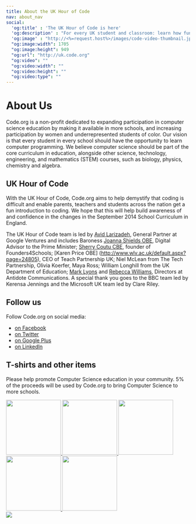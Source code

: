 ```yaml
---
title: About the UK Hour of Code
nav: about_nav
social:
  'og:title' : 'The UK Hour of Code is here'
  'og:description' : "For every UK student and classroom: learn how fun coding is in just one hour December 8 - 14."
  'og:image' : "http://<%=request.host%>/images/code-video-thumbnail.jpg"
  "og:image:width": 1705
  "og:image:height": 949
  "og:url": "http://uk.code.org"
  "og:video": ""
  "og:video:width": ""
  "og:video:height": ""
  "og:video:type": ""
---
```

# About Us

Code.org is a non-profit dedicated to expanding participation in computer science education by making it available in more schools, and increasing participation by women and underrepresented students of color. Our vision is that every student in every school should have the opportunity to learn computer programming. We believe computer science should be part of the core curriculum in education, alongside other science, technology, engineering, and mathematics (STEM) courses, such as biology, physics, chemistry and algebra.

## UK Hour of Code
With the UK Hour of Code, Code.org aims to help demystify that coding is difficult and enable parents, teachers and students across the nation get a fun introduction to coding. We hope that this will help build awareness of and confidence in the changes in the September 2014 School Curriculum in England.

The UK Hour of Code team is led by [Avid Larizadeh](http://www.crunchbase.com/person/avid-larizadeh), General Partner at Google Ventures and includes Baroness [Joanna Shields OBE](http://en.wikipedia.org/wiki/Joanna_Shields), Digital Advisor to the Prime Minister; [Sherry Coutu CBE](http://www.linkedin.com/in/coutu), founder of Founders4Schools;  [Karen Price OBE] (http://www.wlv.ac.uk/default.aspx?page=24805), CEO of  Teach Partnership UK; Niel McLean from The Tech Partnership, Olivia Koerfer, Maya Ross; William Longhill from the UK Department of Education; [Mark Lyons](http://en.wikipedia.org/wiki/Joanna_Shields) and [Rebecca Williams](http://www.linkedin.com/pub/rebecca-williams/13/a68/451), Directors at Antidote Communications. A special thank you goes to the BBC team led by Kerensa Jennings and the Microsoft UK team led by Clare Riley.


## Follow us
Follow Code.org on social media:

- [on Facebook](http://facebook.com/Code.org)
- [on Twitter](http://twitter.com/codeorg)
- [on Google Plus](https://plus.google.com/113408212816493509628)
- [on LinkedIn](http://www.linkedin.com/company/code-org)

## T-shirts and other items

Please help promote Computer Science education in your community. 5% of the proceeds will be used by Code.org to bring Computer Science to more schools.

<a href="http://www.zazzle.co.uk/codeorg*?tc=codewebsite">
<img src="http://www.code.org/images/swag1.jpg" width=150/>
<img src="http://www.code.org/images/swag4.jpg" width=150/>
<img src="http://www.code.org/images/swag2.jpg" width=150/>
<img src="http://www.code.org/images/swag6.jpg" width=150/>
<img src="http://www.code.org/images/swag3.jpg" width=150/>
</a>

<br />
<a href="http://www.guidestar.org/organizations/46-0858543/code-org.aspx" target="_blank">
    <img src="http://widgets.guidestar.org/gximage2?o=9218725&l=v3" />
</a>